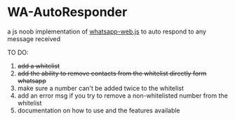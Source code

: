 # WA-AutoResponder
a js noob implementation of [whatsapp-web.js](https://github.com/pedroslopez/whatsapp-web.js) to auto respond to any message received

TO DO:

 1. ~~add a whitelist~~
 2. ~~add the ability to remove contacts from the whitelist directly form whatsapp~~
 3. make sure a number can't be added twice to the whitelist
 4. add an error msg if you try to remove a non-whitelisted number from the whitelist
 5. documentation on how to use and the features available

